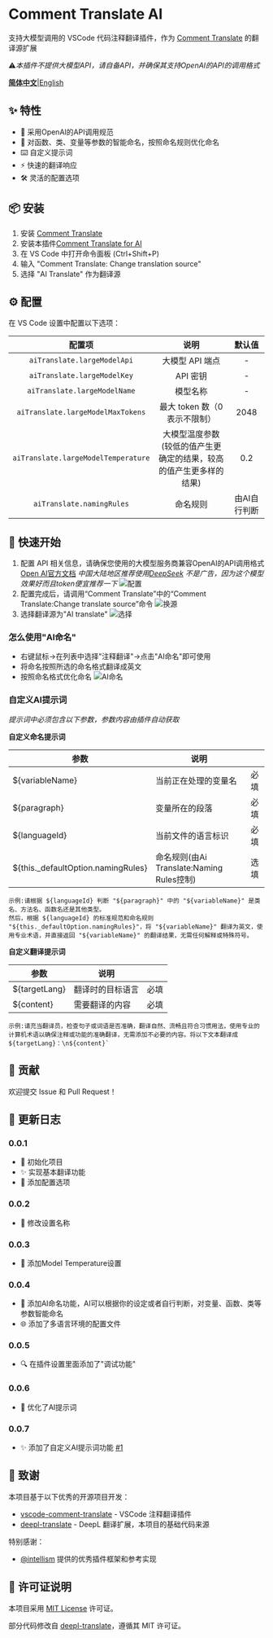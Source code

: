 # Comment Translate AI

支持大模型调用的 VSCode 代码注释翻译插件，作为 [Comment Translate](https://marketplace.visualstudio.com/items?itemName=intellsmi.comment-translate) 的翻译源扩展

⚠️*本插件不提供大模型API，请自备API，并确保其支持OpenAI的API的调用格式*

[**简体中文**](README.md)|[English](README_en.md)

## ✨ 特性

- 🤖 采用OpenAI的API调用规范
- 🎯 对函数、类、变量等参数的智能命名，按照命名规则优化命名
- ⌨️ 自定义提示词
- ⚡ 快速的翻译响应
- 🛠️ 灵活的配置选项

## 📦 安装

1. 安装 [Comment Translate](https://marketplace.visualstudio.com/items?itemName=intellsmi.comment-translate)
2. 安装本插件[Comment Translate for AI](https://marketplace.visualstudio.com/items?itemName=Cheng-MaoMao.ai-powered-comment-translate-extension&ssr=false#overview)
3. 在 VS Code 中打开命令面板 (Ctrl+Shift+P)
4. 输入 "Comment Translate: Change translation source"
5. 选择 "AI Translate" 作为翻译源

## ⚙️ 配置

在 VS Code 设置中配置以下选项：

|                配置项                |                                   说明                                   |    默认值    |
| :-----------------------------------: | :----------------------------------------------------------------------: | :----------: |
|     `aiTranslate.largeModelApi`     |                             大模型 API 端点                             |      -      |
|     `aiTranslate.largeModelKey`     |                                 API 密钥                                 |      -      |
|    `aiTranslate.largeModelName`    |                                 模型名称                                 |      -      |
|  `aiTranslate.largeModelMaxTokens`  |                       最大 token 数（0表示不限制）                       |     2048     |
| `aiTranslate.largeModelTemperature` | 大模型温度参数<br />(较低的值产生更确定的结果，较高的值产生更多样的结果) |     0.2     |
|      `aiTranslate.namingRules`      |                                 命名规则                                 | 由AI自行判断 |

## 🚀 快速开始

1. 配置 API 相关信息，请确保您使用的大模型服务商兼容OpenAI的API调用格式
   [Open AI官方文档](https://platform.openai.com/docs/api-reference/chat)
   *中国大陆地区推荐使用[DeepSeek](https://platform.deepseek.com/)
   不是广告，因为这个模型效果好而且token便宜推荐一下*
   ![配置](./image/setting.png)
2. 配置完成后，请调用“Comment Translate”中的“Comment Translate:Change translate source”命令
   ![换源](./image/change.png)
3. 选择翻译源为"AI translate"
   ![选择](./image/select.png)

### 怎么使用"AI命名"

* 右键鼠标→在列表中选择"注释翻译"→点击"AI命名"即可使用
* 将命名按照所选的命名格式翻译成英文
* 按照命名格式优化命名
  ![AI命名](./image/AI%20Naming.gif)

### 自定义AI提示词

*提示词中必须包含以下参数，参数内容由插件自动获取*

**自定义命名提示词**

| 参数                               | 说明                                      |      |
| ---------------------------------- | ----------------------------------------- | ---- |
| ${variableName}                    | 当前正在处理的变量名                      | 必填 |
| ${paragraph}                       | 变量所在的段落                            | 必填 |
| ${languageId}                      | 当前文件的语言标识                        | 必填 |
| ${this._defaultOption.namingRules} | 命名规则(由Ai Translate:Naming Rules控制) | 选填 |

```
示例:请根据 ${languageId} 判断 "${paragraph}" 中的 "${variableName}" 是类名、方法名、函数名还是其他类型。
然后，根据 ${languageId} 的标准规范和命名规则 "${this._defaultOption.namingRules}"，将 "${variableName}" 翻译为英文，使用专业术语，并直接返回 "${variableName}" 的翻译结果，无需任何解释或特殊符号。
```

**自定义翻译提示词**

| 参数          | 说明             |      |
| ------------- | ---------------- | ---- |
| ${targetLang} | 翻译时的目标语言 | 必填 |
| ${content}    | 需要翻译的内容   | 必填 |

```
示例:请充当翻译员，检查句子或词语是否准确，翻译自然、流畅且符合习惯用法，使用专业的计算机术语以确保注释或功能的准确翻译，无需添加不必要的内容。将以下文本翻译成${targetLang}：\n${content}`
```

## 🤝 贡献

欢迎提交 Issue 和 Pull Request！

## 📝 更新日志

### 0.0.1

- 🎉 初始化项目
- ✨ 实现基本翻译功能
- 🔧 添加配置选项

### 0.0.2

- 🔧 修改设置名称

### 0.0.3

- 🔧 添加Model Temperature设置

### 0.0.4

- 🤖 添加AI命名功能，AI可以根据你的设定或者自行判断，对变量、函数、类等参数智能命名
- 🌐 添加了多语言环境的配置文件

### 0.0.5

- 🔍 在插件设置里面添加了"调试功能"

### 0.0.6

- 🤖 优化了AI提示词

### 0.0.7

- ✨ 添加了自定义AI提示词功能 [#1](https://github.com/Cheng-MaoMao/comment-translate-ai/issues/1)

## 🙏 致谢

本项目基于以下优秀的开源项目开发：

- [vscode-comment-translate](https://github.com/intellism/vscode-comment-translate) - VSCode 注释翻译插件
- [deepl-translate](https://github.com/intellism/deepl-translate) - DeepL 翻译扩展，本项目的基础代码来源

特别感谢：

- [@intellism](https://github.com/intellism) 提供的优秀插件框架和参考实现

## 📄 许可证说明

本项目采用 [MIT License](LICENSE) 许可证。

部分代码修改自 [deepl-translate](https://github.com/intellism/deepl-translate)，遵循其 MIT 许可证。
